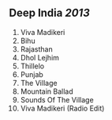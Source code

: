 ## Deep India *2013*

1. Viva Madikeri
2. Bihu
3. Rajasthan
4. Dhol Lejhim
5. Thillelo
6. Punjab
7. The Village
8. Mountain Ballad
9. Sounds Of The Village
10. Viva Madikeri (Radio Edit)

